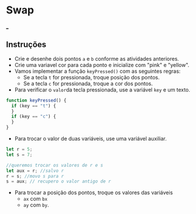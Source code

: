 # Swap

[_]()

## Instruções

- Crie e desenhe dois pontos `a` e `b` conforme as atividades anteriores.
- Crie uma variavel cor para cada ponto e inicialize com "pink" e "yellow".
- Vamos implementar a função `keyPressed()` com as seguintes regras:
  - Se a tecla `t` for pressionada, troque posição dos pontos.
  - Se a tecla `c` for pressionada, troque a cor dos pontos.
- Para verificar o `valor`da tecla pressionada, use a variável `key` e um texto.

```js
function keyPressed() {
  if (key == "t") {
  }
  if (key == "c") {
  }
}
```

- Para trocar o valor de duas variáveis, use uma variável auxiliar.

```js
let r = 5;
let s = 7;

//queremos trocar os valores de r e s
let aux = r; //salvo r
r = s; //movo s para r
s = aux; // recupero o valor antigo de r
```

- Para trocar a posição dos pontos, troque os valores das variáveis 
  - `ax` com `bx`
  - `ay` com `by`.

